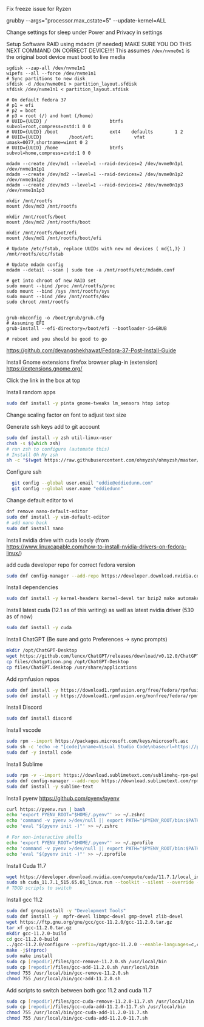 Fix freeze issue for Ryzen

grubby --args="processor.max_cstate=5" --update-kernel=ALL

Change settings for sleep under Power and Privacy in settings

Setup Software RAID using mdadm (if needed)
MAKE SURE YOU DO THIS NEXT COMMAND ON CORRECT DEVICE!!!!
This assumes `/dev/nvme0n1` is the original boot device
must boot to live media
```zfs
sgdisk --zap-all /dev/nvme1n1
wipefs --all --force /dev/nvme1n1
# Sync partitions to new disk
sfdisk -d /dev/nvme0n1 > partition_layout.sfdisk
sfdisk /dev/nvme1n1 < partition_layout.sfdisk

# On default fedora 37
# p1 = efi
# p2 = boot
# p3 = root (/) and homt (/home)
# UUID={UUID} /                       btrfs   subvol=root,compress=zstd:1 0 0
# UUID={UUID} /boot                   ext4    defaults        1 2
# UUID={UUID}          /boot/efi               vfat    umask=0077,shortname=winnt 0 2
# UUID={UUID} /home                   btrfs   subvol=home,compress=zstd:1 0 0

mdadm --create /dev/md1 --level=1 --raid-devices=2 /dev/nvme0n1p1 /dev/nvme1n1p1
mdadm --create /dev/md2 --level=1 --raid-devices=2 /dev/nvme0n1p2 /dev/nvme1n1p2
mdadm --create /dev/md3 --level=1 --raid-devices=2 /dev/nvme0n1p3 /dev/nvme1n1p3

mkdir /mnt/rootfs
mount /dev/md3 /mnt/rootfs

mkdir /mnt/rootfs/boot
mount /dev/md2 /mnt/rootfs/boot

mkdir /mnt/rootfs/boot/efi
mount /dev/md1 /mnt/rootfs/boot/efi

# Update /etc/fstab, replace UUIDs with new md devices ( md{1,3} )
/mnt/rootfs/etc/fstab

# Update mdadm config
mdadm --detail --scan | sudo tee -a /mnt/rootfs/etc/mdadm.conf

# get into chroot of new RAID set
sudo mount --bind /proc /mnt/rootfs/proc
sudo mount --bind /sys /mnt/rootfs/sys
sudo mount --bind /dev /mnt/rootfs/dev
sudo chroot /mnt/rootfs


grub-mkconfig -o /boot/grub/grub.cfg
# Assuming EFI
grub-install --efi-directory=/boot/efi --bootloader-id=GRUB

# reboot and you should be good to go
```

https://github.com/devangshekhawat/Fedora-37-Post-Install-Guide

Install Gnome extensions firefox browser plug-in (extension)
https://extensions.gnome.org/

Click the link in the box at top

Install  random apps

```zsh
sudo dnf install -y pinta gnome-tweaks lm_sensors htop iotop
```

Change scaling factor on font to adjust text size

Generate ssh keys add to git account

```zsh
sudo dnf install -y zsh util-linux-user
chsh -s $(which zsh)
# run zsh to configure (automate this)
# Install Oh My zsh
sh -c "$(wget https://raw.githubusercontent.com/ohmyzsh/ohmyzsh/master/tools/install.sh -O -)"
```

Configure ssh

```zsh
  git config --global user.email "eddie@eddiedunn.com"
  git config --global user.name "eddiedunn"
```

Change default editor to vi 

```zsh
dnf remove nano-default-editor
sudo dnf install -y vim-default-editor
# add nano back
sudo dnf install nano
```


Install nvidia drive with cuda
loosly (from https://www.linuxcapable.com/how-to-install-nvidia-drivers-on-fedora-linux/)

add cuda developer repo for correct fedora version

```zsh
sudo dnf config-manager --add-repo https://developer.download.nvidia.com/compute/cuda/repos/fedora37/x86_64/cuda-fedora37.repo
```

Install dependencies

```zsh
sudo dnf install -y kernel-headers kernel-devel tar bzip2 make automake gcc gcc-c++ pciutils elfutils-libelf-devel libglvnd-opengl libglvnd-glx libglvnd-devel acpid pkgconfig dkms
```

Install latest cuda (12.1 as of this writing) as well as latest nvidia driver (530 as of now)

```zsh
sudo dnf install -y cuda
```

Install ChatGPT (Be sure and goto Preferences -> sync prompts)

```zsh
mkdir /opt/ChatGPT-Desktop
wget https://github.com/lencx/ChatGPT/releases/download/v0.12.0/ChatGPT_0.12.0_linux_x86_64.AppImage.tar.gz -P /opt/ChatGPT-Desktop
cp files/chatgpticon.png /opt/ChatGPT-Desktop
cp files/ChatGPT.desktop /usr/share/applications
```

Add rpmfusion repos

```zsh
sudo dnf install -y https://download1.rpmfusion.org/free/fedora/rpmfusion-free-release-$(rpm -E %fedora).noarch.rpm
sudo dnf install -y https://download1.rpmfusion.org/nonfree/fedora/rpmfusion-nonfree-release-$(rpm -E %fedora).noarch.rpm
```

Install Discord

```zsh
sudo dnf install discord
```

Install vscode

```zsh
sudo rpm --import https://packages.microsoft.com/keys/microsoft.asc
sudo sh -c 'echo -e "[code]\nname=Visual Studio Code\nbaseurl=https://packages.microsoft.com/yumrepos/vscode\nenabled=1\ngpgcheck=1\ngpgkey=https://packages.microsoft.com/keys/microsoft.asc" > /etc/yum.repos.d/vscode.repo'
sudo dnf -y install code
```


Install Sublime

```zsh
sudo rpm -v --import https://download.sublimetext.com/sublimehq-rpm-pub.gpg
sudo dnf config-manager --add-repo https://download.sublimetext.com/rpm/stable/x86_64/sublime-text.repo
sudo dnf install -y sublime-text
```

Install pyenv
https://github.com/pyenv/pyenv

```zsh
curl https://pyenv.run | bash
echo 'export PYENV_ROOT="$HOME/.pyenv"' >> ~/.zshrc
echo 'command -v pyenv >/dev/null || export PATH="$PYENV_ROOT/bin:$PATH"' >> ~/.zshrc
echo 'eval "$(pyenv init -)"' >> ~/.zshrc

# For non-interactive shells
echo 'export PYENV_ROOT="$HOME/.pyenv"' >> ~/.zprofile
echo 'command -v pyenv >/dev/null || export PATH="$PYENV_ROOT/bin:$PATH"' >> ~/.zprofile
echo 'eval "$(pyenv init -)"' >> ~/.zprofile
```

Install Cuda 11.7

```zsh
wget https://developer.download.nvidia.com/compute/cuda/11.7.1/local_installers/cuda_11.7.1_515.65.01_linux.run
sudo sh cuda_11.7.1_515.65.01_linux.run --toolkit --silent --override --toolkitpath=/opt/cuda-11.7.1
# TDOD scripts to switch
```

Install gcc 11.2

```zsh
sudo dnf groupinstall -y "Development Tools"
sudo dnf install -y  mpfr-devel libmpc-devel gmp-devel zlib-devel
wget https://ftp.gnu.org/gnu/gcc/gcc-11.2.0/gcc-11.2.0.tar.gz
tar xf gcc-11.2.0.tar.gz
mkdir gcc-11.2.0-build
cd gcc-11.2.0-build
../gcc-11.2.0/configure --prefix=/opt/gcc-11.2.0 --enable-languages=c,c++ --disable-bootstrap --disable-multilib --disable-bootstrap --disable-libsanitizer
make -j$(nproc)
sudo make install
sudo cp [repodir]/files/gcc-remove-11.2.0.sh /usr/local/bin
sudo cp [repodir]/files/gcc-add-11.2.0.sh /usr/local/bin
chmod 755 /usr/local/bin/gcc-remove-11.2.0.sh
chmod 755 /usr/local/bin/gcc-add-11.2.0.sh
```

Add scripts to switch between both gcc 11.2 and cuda 11.7

```zsh
sudo cp [repodir]/files/gcc-cuda-remove-11.2.0-11.7.sh /usr/local/bin
sudo cp [repodir]/files/gcc-cuda-add-11.2.0-11.7.sh /usr/local/bin
chmod 755 /usr/local/bin/gcc-cuda-add-11.2.0-11.7.sh
chmod 755 /usr/local/bin/gcc-cuda-add-11.2.0-11.7.sh
```
